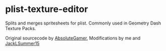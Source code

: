 # plist-texture-editor
Splits and merges spritesheets for plist. Commonly used in Geometry Dash Texture Packs.

Original sourcecode by [AbsoluteGamer](https://pastebin.com/SWU4EtMx), Modifications by me and [JackLSummer15](https://github.com/JackLSummer15/plist-texture-editor)
